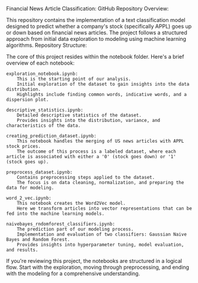 Financial News Article Classification: GitHub Repository
Overview:

This repository contains the implementation of a text classification model designed to predict whether a company's stock (specifically APPL) goes up or down based on financial news articles. The project follows a structured approach from initial data exploration to modeling using machine learning algorithms.
Repository Structure:

The core of this project resides within the notebook folder. Here's a brief overview of each notebook:

    exploration_notebook.ipynb:
        This is the starting point of our analysis.
        Initial exploration of the dataset to gain insights into the data distribution.
        Highlights include finding common words, indicative words, and a dispersion plot.

    descriptive_statistics.ipynb:
        Detailed descriptive statistics of the dataset.
        Provides insights into the distribution, variance, and characteristics of the data.

    creating_prediction_dataset.ipynb:
        This notebook handles the merging of US news articles with APPL stock prices.
        The outcome of this process is a labeled dataset, where each article is associated with either a '0' (stock goes down) or '1' (stock goes up).

    preprocess_dataset.ipynb:
        Contains preprocessing steps applied to the dataset.
        The focus is on data cleaning, normalization, and preparing the data for modeling.

    word_2_vec.ipynb:
        This notebook creates the Word2Vec model.
        Here we transform articles into vector representations that can be fed into the machine learning models.

    naivebayes_rndomforest_classifiers.ipynb:
        The prediction part of our modeling process.
        Implementation and evaluation of two classifiers: Gaussian Naive Bayes and Random Forest.
        Provides insights into hyperparameter tuning, model evaluation, and results.

If you're reviewing this project, the notebooks are structured in a logical flow. Start with the exploration, moving through preprocessing, and ending with the modeling for a comprehensive understanding.
